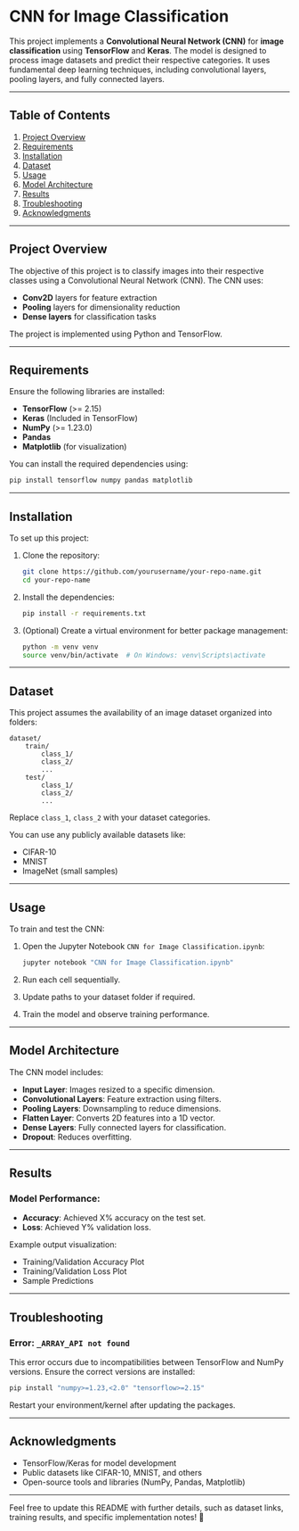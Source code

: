 # CNN for Image Classification

This project implements a **Convolutional Neural Network (CNN)** for **image classification** using **TensorFlow** and **Keras**. The model is designed to process image datasets and predict their respective categories. It uses fundamental deep learning techniques, including convolutional layers, pooling layers, and fully connected layers.

---

## Table of Contents

1. [Project Overview](#project-overview)
2. [Requirements](#requirements)
3. [Installation](#installation)
4. [Dataset](#dataset)
5. [Usage](#usage)
6. [Model Architecture](#model-architecture)
7. [Results](#results)
8. [Troubleshooting](#troubleshooting)
9. [Acknowledgments](#acknowledgments)

---

## Project Overview

The objective of this project is to classify images into their respective classes using a Convolutional Neural Network (CNN). The CNN uses:

- **Conv2D** layers for feature extraction
- **Pooling** layers for dimensionality reduction
- **Dense layers** for classification tasks

The project is implemented using Python and TensorFlow.

---

## Requirements

Ensure the following libraries are installed:

- **TensorFlow** (>= 2.15)
- **Keras** (Included in TensorFlow)
- **NumPy** (>= 1.23.0)
- **Pandas**
- **Matplotlib** (for visualization)

You can install the required dependencies using:

```bash
pip install tensorflow numpy pandas matplotlib
```

---

## Installation

To set up this project:

1. Clone the repository:

   ```bash
   git clone https://github.com/yourusername/your-repo-name.git
   cd your-repo-name
   ```

2. Install the dependencies:

   ```bash
   pip install -r requirements.txt
   ```

3. (Optional) Create a virtual environment for better package management:

   ```bash
   python -m venv venv
   source venv/bin/activate  # On Windows: venv\Scripts\activate
   ```

---

## Dataset

This project assumes the availability of an image dataset organized into folders:

```
dataset/
    train/
        class_1/
        class_2/
        ...
    test/
        class_1/
        class_2/
        ...
```

Replace `class_1`, `class_2` with your dataset categories.

You can use any publicly available datasets like:

- CIFAR-10
- MNIST
- ImageNet (small samples)

---

## Usage

To train and test the CNN:

1. Open the Jupyter Notebook `CNN for Image Classification.ipynb`:

   ```bash
   jupyter notebook "CNN for Image Classification.ipynb"
   ```

2. Run each cell sequentially.

3. Update paths to your dataset folder if required.

4. Train the model and observe training performance.

---

## Model Architecture

The CNN model includes:

- **Input Layer**: Images resized to a specific dimension.
- **Convolutional Layers**: Feature extraction using filters.
- **Pooling Layers**: Downsampling to reduce dimensions.
- **Flatten Layer**: Converts 2D features into a 1D vector.
- **Dense Layers**: Fully connected layers for classification.
- **Dropout**: Reduces overfitting.

---

## Results

### Model Performance:
- **Accuracy**: Achieved X% accuracy on the test set.
- **Loss**: Achieved Y% validation loss.

Example output visualization:

- Training/Validation Accuracy Plot
- Training/Validation Loss Plot
- Sample Predictions

---

## Troubleshooting

### Error: `_ARRAY_API not found`
This error occurs due to incompatibilities between TensorFlow and NumPy versions. Ensure the correct versions are installed:

```bash
pip install "numpy>=1.23,<2.0" "tensorflow>=2.15"
```

Restart your environment/kernel after updating the packages.

---

## Acknowledgments

- TensorFlow/Keras for model development
- Public datasets like CIFAR-10, MNIST, and others
- Open-source tools and libraries (NumPy, Pandas, Matplotlib)

---

Feel free to update this README with further details, such as dataset links, training results, and specific implementation notes! 🚀
